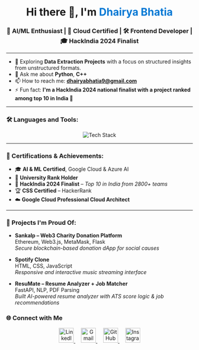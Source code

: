 <h1 align="center">Hi there 👋, I'm <span style="color:#0078D4">Dhairya Bhatia</span></h1>
<h3 align="center">🚀 AI/ML Enthusiast | 🧠 Cloud Certified | 🛠 Frontend Developer | 🎓 HackIndia 2024 Finalist</h3>

---

- 🧪 Exploring **Data Extraction Projects** with a focus on structured insights from unstructured formats.
- 💬 Ask me about **Python**, **C++**
- 📫 How to reach me: **dhairyabhatia9@gmail.com**
- ⚡ Fun fact: **I'm a HackIndia 2024 national finalist with a project ranked among top 10 in India 🚀**

---

### 🛠️ Languages and Tools:
<p align="center"> <img src="https://skillicons.dev/icons?i=python,cpp,html,css,js,mongodb,mysql,azure,fastapi,github,vscode" alt="Tech Stack" /> </p>

---

### 🧠 Certifications & Achievements:
- 🎓 **AI & ML Certified**, Google Cloud & Azure AI
- 🥇 **University Rank Holder**
- 🥈 **HackIndia 2024 Finalist** – *Top 10 in India from 2800+ teams*
- 🏆 **CSS Certified** – HackerRank
- ☁️ **Google Cloud Professional Cloud Architect**

---

### 🧰 Projects I'm Proud Of:
- **Sankalp – Web3 Charity Donation Platform**  
  Ethereum, Web3.js, MetaMask, Flask  
  *Secure blockchain-based donation dApp for social causes*

- **Spotify Clone**  
  HTML, CSS, JavaScript  
  *Responsive and interactive music streaming interface*

- **ResuMate – Resume Analyzer + Job Matcher**  
  FastAPI, NLP, PDF Parsing  
  *Built AI-powered resume analyzer with ATS score logic & job recommendations*




### 🌐 Connect with Me

<p align="center">
  <a href="https://www.linkedin.com/in/dhairya-bhatia-7436b6288/" target="_blank" rel="noopener noreferrer">
    <img src="https://cdn.jsdelivr.net/gh/devicons/devicon/icons/linkedin/linkedin-original.svg" alt="LinkedIn" width="40" height="40"/>
  </a>
  &nbsp;&nbsp;&nbsp;
  <a href="mailto:dhairyabhatia9@gmail.com" target="_blank" rel="noopener noreferrer">
    <img src="https://img.icons8.com/fluency/48/gmail.png" alt="Gmail" width="40" height="40"/>
  </a>
  &nbsp;&nbsp;&nbsp;
  <a href="https://github.com/dhairya1509" target="_blank" rel="noopener noreferrer">
    <img src="https://cdn.jsdelivr.net/gh/devicons/devicon/icons/github/github-original.svg" alt="GitHub" width="40" height="40"/>
  </a>
  &nbsp;&nbsp;&nbsp;
  <a href="https://www.instagram.com/dhairya_0109/" target="_blank" rel="noopener noreferrer">
    <img src="https://img.icons8.com/fluency/48/instagram-new.png" alt="Instagram" width="40" height="40"/>
  </a>
</p>



